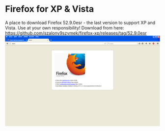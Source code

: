 # Firefox for XP & Vista
A place to download Firefox 52.9.0esr - the last version to support XP and Vista.
Use at your own responsibility!
Download from here: https://github.com/szalony9szymek/firefox-xp/releases/tag/52.9.0esr
![Screenshot](screenshot_pl.png)
